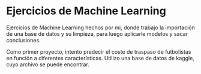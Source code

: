 # Ejercicios de Machine Learning
Ejercicios de Machine Learning hechos por mi, donde trabajo la importación de una base de datos y su limpieza, para luego aplicarle modelos y sacar conclusiones.

Como primer proyecto, intento predecir el coste de traspaso de futbolistas en función a diferentes características. Utilizo una base de datos de kaggle, cuyo archivo se puede encontrar.
